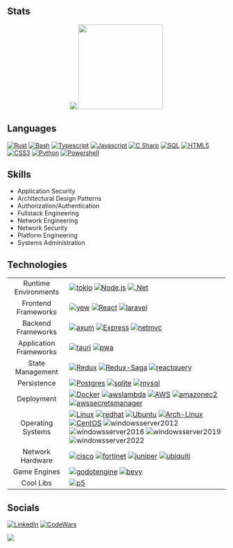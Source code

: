 ## Stats
<p align="center">
  <img src="https://github-readme-stats.vercel.app/api?username=sollambert&show_icons=true&count_private=true&theme=tokyonight" />
  <img height="195" src="https://github-readme-stats.vercel.app/api/top-langs/?username=sollambert&langs_count=6&hide_title=true&layout=compact&hide=HTML,CSS&theme=vision-friendly-dark"/>
</p>

## Languages
[![Rust]][Rust] [![Bash]][Bash] [![Typescript]][Typescript] [![Javascript]][Javascript] [![C Sharp]][C Sharp] [![SQL]][SQL] [![HTML5]][HTML5] [![CSS3]][CSS3] [![Python]][Python] [![Powershell]][Powershell]

## Skills
- Application Security
- Architectural Design Patterns
- Authorization/Authentication
- Fullstack Engineering
- Network Engineering
- Network Security
- Platform Engineering
- Systems Administration

## Technologies
|||
|:---:|:---|
| Runtime Environments | [![tokio][tokio]][tokio-url] [![Node.js][Node.js]][Node-url] [![.Net][Net]][Net-url] |
| Frontend Frameworks | [![yew][yew]][yew-url] [![React][React.js]][React-url] [![laravel][laravel]][laravel-url] |
| Backend Frameworks | [![axum][axum]][axum-url] [![Express][Express.js]][Express-url] [![netmvc][netmvc]][netmvc-url] |
| Application Frameworks | [![tauri][tauri]][tauri-url] [![pwa][pwa]][pwa-url] |
| State Management | [![Redux][Redux]][Redux-url] [![Redux-Saga][Reduxsaga]][Reduxsaga-url] [![reactquery][reactquery]][reactquery-url] |
| Persistence | [![Postgres][postgres]][postgres-url] [![sqlite][sqlite]][sqlite-url] [![mysql][mysql]][mysql-url] |
| Deployment | [![Docker][docker]][docker-url] [![awslambda][awslambda]][awslambda-url] [![AWS][AWS]][AWS-url] [![amazonec2][amazonec2]][amazonec2-url] [![awssecretsmanager][awssecretsmanager]][awssecretsmanager-url] |
| Operating Systems | [![Linux][linux]][linux-url] [![redhat][redhat]][redhat-url] [![Ubuntu][ubuntu]][ubuntu-url] [![Arch-Linux][arch]][arch-url]  [![CentOS][centos]][centos-url] ![windowsserver2012][windowsserver2012] ![windowsserver2016][windowsserver2016] ![windowsserver2019][windowsserver2019] ![windowsserver2022][windowsserver2022] |
| Network Hardware | [![cisco][cisco]][cisco-url] [![fortinet][fortinet]][fortinet-url] [![juniper][juniper]][juniper-url] [![ubiquiti][ubiquiti]][ubiquiti-url] |
| Game Engines | [![godotengine][godotengine]][godotengine-url] [![bevy][bevy]][bevy-url] |
| Cool Libs | [![p5][p5.js]][p5-url] |

## Socials

[![LinkedIn][linkedin-shield]][linkedin-url]
[![CodeWars][codewars]][codewars-url]

![](https://komarev.com/ghpvc/?username=sollambert&label=Visitors+Count&color=green&style=for-the-badge)

<!-- MARKDOWN LINKS & IMAGES -->

<!-- Badge Template
[![NAME][NAME]][NAME-url]

[NAME]: https://img.shields.io/badge/NAME-30333a?style=for-the-badge&logo=LOGO&logoColor=FFFFFF
[NAME-url]: URL
-->

<!-- Runtime Environments -->
[tokio]: https://img.shields.io/badge/Tokio-30333a?style=for-the-badge&logo=tokio&logoColor=FFFFFF
[tokio-url]: https://tokio.rs/
[Node.js]: https://img.shields.io/badge/Node.js-30333a?style=for-the-badge&logo=nodedotjs&logoColor=4FA34D
[Node-url]: https://nodejs.org/
[Net]: https://img.shields.io/badge/%2ENET-30333a?style=for-the-badge&logo=dotnet&logoColor=61DAFB
[Net-url]: https://dotnet.microsoft.com/en-us/
<!-- Frontend Frameworks -->
[yew]: https://img.shields.io/badge/yew-30333a?style=for-the-badge&logo=yew&logoColor=A9DDC8
[yew-url]: https://yew.rs
[React.js]: https://img.shields.io/badge/React-30333a?style=for-the-badge&logo=react&logoColor=61DAFB
[React-url]: https://reactjs.org/
[laravel]: https://img.shields.io/badge/Laravel-30333a?style=for-the-badge&logo=laravel&logoColor=CD5036
[laravel-url]: https://laravel.com/
<!-- Backend Frameworks -->
[Express.js]: https://img.shields.io/badge/Express.js-30333a?style=for-the-badge&logo=express&logoColor=36CAFC
[Express-url]: https://expressjs.com/
[netmvc]: https://img.shields.io/badge/ASP%2ENET%20MVC-30333a?style=for-the-badge
[netmvc-url]: https://dotnet.microsoft.com/en-us/
[axum]: https://img.shields.io/badge/AXUM-30333a?style=for-the-badge&logo=axum&logoColor=FFFFFF
[axum-url]: https://github.com/tokio-rs/axum
<!-- Application Frameworks -->
[pwa]: https://img.shields.io/badge/pwa-30333a?style=for-the-badge&logo=pwa&logoColor=FFFFFF
[pwa-url]: https://web.dev/explore/progressive-web-apps
[tauri]: https://img.shields.io/badge/Tauri-30333a?style=for-the-badge&logo=tauri&logoColor=21C0D4
[tauri-url]: https://v2.tauri.app/
<!-- State Management -->
[Redux]: https://img.shields.io/badge/Redux-30333a?style=for-the-badge&logo=redux&logoColor=7747BA
[Redux-url]: https://redux.js.org/
[Reduxsaga]: https://img.shields.io/badge/Redux-Sagas-30333a?style=for-the-badge&logo=reduxsaga&logoColor=82D473
[Reduxsaga-url]: https://redux-saga.js.org/
[ReactQuery]: https://img.shields.io/badge/React%20Query-30333a?style=for-the-badge&logo=reactquery&logoColor=61DAFB
[ReactQuery-url]: https://tanstack.com/query/latest
<!-- Persistence -->
[postgres]: https://img.shields.io/badge/Postgres-30333a?style=for-the-badge&logo=postgresql&logoColor=2C6790
[postgres-url]: https://www.postgresql.org/
[sqlite]: https://img.shields.io/badge/sqlite-30333a?style=for-the-badge&logo=sqlite&logoColor=3696CB
[sqlite-url]: https://www.sqlite.org/
[mysql]: https://img.shields.io/badge/mysql-30333a?style=for-the-badge&logo=mysql&logoColor=E1882A
[mysql-url]: https://www.mysql.com/
<!-- Deployment -->
[docker]: https://img.shields.io/badge/Docker-30333a?style=for-the-badge&logo=docker&logoColor=4796e6
[docker-url]: https://www.docker.com/
[heroku]: https://img.shields.io/badge/Heroku-30333a?style=for-the-badge&logo=heroku&logoColor=604888
[heroku-url]: https://www.heroku.com/
[amazonec2]: https://img.shields.io/badge/AWS%20EC2-30333a?style=for-the-badge&logo=amazonec2&logoColor=FFFFFF
[amazonec2-url]: https://aws.amazon.com/
[AWS]: https://img.shields.io/badge/AWS-30333a?style=for-the-badge&logo=amazonwebservices&logoColor=FFFFFF
[AWS-url]: https://aws.amazon.com/
[awslambda]: https://img.shields.io/badge/aws%20lambda-30333a?style=for-the-badge&logo=awslambda&logoColor=FFFFFF
[awslambda-url]: https://aws.amazon.com/
[awssecretsmanager]: https://img.shields.io/badge/aws%20secrets%20manager-30333a?style=for-the-badge&logo=awssecretsmanager&logoColor=FFFFFF
[awssecretsmanager-url]: https://aws.amazon.com/
<!-- Operating Systems -->
[linux]: https://img.shields.io/badge/Linux-30333a?style=for-the-badge&logo=linux&logoColor=d0d0d0
[linux-url]: https://www.linuxfoundation.org/
[ubuntu]: https://img.shields.io/badge/Ubuntu-30333a?style=for-the-badge&logo=ubuntu&logoColor=d95d33
[ubuntu-url]: https://ubuntu.com/
[arch]: https://img.shields.io/badge/Arch-30333a?style=for-the-badge&logo=archlinux&logoColor=418dc6
[arch-url]: https://archlinux.org/
[redhat]: https://img.shields.io/badge/Redhat-30333a?style=for-the-badge&logo=redhat&logoColor=EC0019
[redhat-url]: https://www.redhat.com/en
[centos]: https://img.shields.io/badge/CentOS-30333a?style=for-the-badge&logo=centos&logoColor=965388
[centos-url]: https://www.centos.org/
[windowsserver2012]: https://img.shields.io/badge/Windows%20Server%202012-30333a?style=for-the-badge
[windowsserver2016]: https://img.shields.io/badge/Windows%20Server%202016-30333a?style=for-the-badge
[windowsserver2019]: https://img.shields.io/badge/Windows%20Server%202019-30333a?style=for-the-badge
[windowsserver2022]: https://img.shields.io/badge/Windows%20Server%202022-30333a?style=for-the-badge
<!-- Network Hardware -->
[fortinet]: https://img.shields.io/badge/Fortinet-30333a?style=for-the-badge&logo=fortinet&logoColor=FFFFFF
[fortinet-url]: https://www.fortinet.com/
[cisco]: https://img.shields.io/badge/Cisco-30333a?style=for-the-badge&logo=cisco&logoColor=FFFFFF
[cisco-url]: https://www.cisco.com/
[ubiquiti]: https://img.shields.io/badge/Ubiquiti-30333a?style=for-the-badge&logo=ubiquiti&logoColor=FFFFFF
[ubiquiti-url]: https://www.ui.com/introduction
[juniper]: https://img.shields.io/badge/Juniper-30333a?style=for-the-badge&logo=junipernetworks&logoColor=FFFFFF
[juniper-url]: https://www.juniper.net/us/en.html
<!-- Game Engines -->
[godotengine]: https://img.shields.io/badge/Godot-30333a?style=for-the-badge&logo=godotengine&logoColor=407FB4
[godotengine-url]: https://godotengine.org/
[bevy]: https://img.shields.io/badge/bevy-30333a?style=for-the-badge&logo=bevy&logoColor=E9E9E9
[bevy-url]: https://bevyengine.org/
<!-- Cool Libs -->
[p5.js]: https://img.shields.io/badge/p5.js-30333a?style=for-the-badge&logo=p5dotjs&logoColor=F3245C
[p5-url]: https://p5js.org/
<!-- Languages -->
[Javascript]: https://img.shields.io/badge/Javascript-30333a?style=for-the-badge&logo=javascript&logoColor=EFD81D
[PHP]: https://img.shields.io/badge/PHP-30333a?style=for-the-badge&logo=php&logoColor=7377AD
[Typescript]: https://img.shields.io/badge/Typescript-30333a?style=for-the-badge&logo=typescript&logoColor=1f77c7
[Python]: https://img.shields.io/badge/Python-30333a?style=for-the-badge&logo=python&logoColor=FEDF61
[Java]: https://img.shields.io/badge/Java-30333a?style=for-the-badge&logo=oracle&logoColor=C84431
[C Sharp]: https://img.shields.io/badge/C%23-30333a?style=for-the-badge&logo=csharp&logoColor=189f20
[Rust]: https://img.shields.io/badge/Rust-30333a?style=for-the-badge&logo=rust&logoColor=F64824
[Go]: https://img.shields.io/badge/Go-30333a?style=for-the-badge&logo=go&logoColor=00a7d0
[SQL]: https://img.shields.io/badge/SQL-30333a?style=for-the-badge
[Powershell]: https://img.shields.io/badge/Powershell-30333a?style=for-the-badge&logo=powershell&logoColor=1f77c7
[Bash]: https://img.shields.io/badge/Bash-30333a?style=for-the-badge&logo=gnubash&logoColor=c0c0c0
[HTML5]: https://img.shields.io/badge/HTML5-30333a?style=for-the-badge&logo=html5&logoColor=cc5434
[CSS3]: https://img.shields.io/badge/CSS3-30333a?style=for-the-badge&logo=css3&logoColor=2950d5
<!-- Socials -->
[codewars]: https://www.codewars.com/users/sollambert/badges/micro
[codewars-url]: https://www.codewars.com/users/sollambert
[linkedin-shield]: https://img.shields.io/badge/-LinkedIn-black.svg?style=for-the-badge&logo=linkedin&colorB=555
[linkedin-url]: https://linkedin.com/in/sollambert
